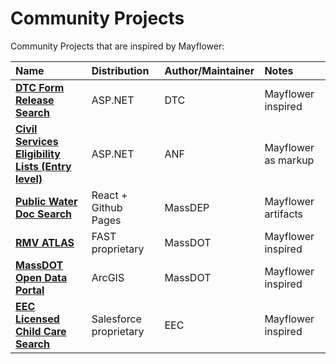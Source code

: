 Community Projects
=========================

Community Projects that are inspired by Mayflower:

| Name | Distribution | Author/Maintainer | Notes |
| :--- | :--- | :--- | :--- |
| [**DTC  Form Release Search**](https://services.oca.state.ma.us/dtc/frmReleasedCalendar.aspx) | ASP.NET | DTC | Mayflower inspired |
| [**Civil Services Eligibility Lists (Entry level)**](https://www.mass.gov/service-details/civil-service-eligible-lists) | ASP.NET | ANF | Mayflower as markup |
| [**Public Water Doc Search**](https://massgov.github.io/MassDEP/brp/dwp/pws-documents-search/build/%20) | React + Github Pages | MassDEP | Mayflower artifacts |
| [**RMV ATLAS**](https://atlas-myrmv.massdot.state.ma.us/myrmv/_/) | FAST proprietary | MassDOT | Mayflower inspired |
| [**MassDOT Open Data Portal**](https://geo-massdot.opendata.arcgis.com) | ArcGIS | MassDOT | Mayflower inspired |
| [**EEC Licensed Child Care Search**](https://eeclead.force.com/EEC_ChildCareSearch) | Salesforce proprietary | EEC | Mayflower inspired |
